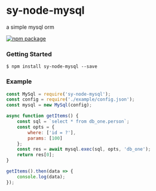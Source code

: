 # sy-node-mysql
a simple mysql orm

[![npm package](https://nodei.co/npm/sy-node-mysql.png?downloads=true&downloadRank=true&stars=true)](https://nodei.co/npm/sy-node-mysql/)


### Getting Started
```shell
$ npm install sy-node-mysql --save
```


### Example

```javascript
const MySql = require('sy-node-mysql');
const config = require('./example/config.json');
const mysql = new MySql(config);

async function getItems() {
    const sql = `select * from db_one.person`;
    const opts = {
        where: ['id = ?'],
        params: [100]
    };
    const res = await mysql.exec(sql, opts, 'db_one');
    return res[0];
}

getItems().then(data => {
    console.log(data);
});
```

